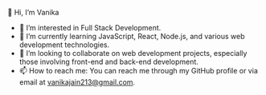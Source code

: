 👋 Hi, I’m Vanika  
- 👀 I’m interested in Full Stack Development.  
- 🌱 I’m currently learning JavaScript, React, Node.js, and various web development technologies.  
- 💞️ I’m looking to collaborate on web development projects, especially those involving front-end and back-end development.  
- 📫 How to reach me: You can reach me through my GitHub profile or via email at vanikajain213@gmail.com.


<!---
Vanika04/Vanika04 is a ✨ special ✨ repository because its `README.md` (this file) appears on your GitHub profile.
You can click the Preview link to take a look at your changes.
--->
